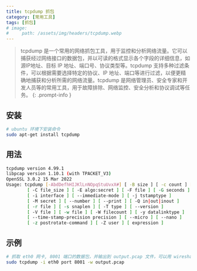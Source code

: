 ```yaml
---
title: tcpdump 抓包
category: [常用工具]
tags: [抓包]
# image:
#     path: /assets/img/headers/tcpdump.webp
---
```


> tcpdump 是一个常用的网络抓包工具，用于监控和分析网络流量。它可以捕获经过网络接口的数据包，并以可读的格式显示各个字段的详细信息，如源IP地址、目标 IP 地址、端口号、协议类型等。tcpdump 支持多种过滤条件，可以根据需要选择特定的协议、IP 地址、端口等进行过滤，以便更精确地捕获和分析所需的网络流量。tcpdump 是网络管理员、安全专家和开发人员等的常用工具，用于故障排除、网络监控、安全分析和协议调试等任务。
{: .prompt-info }

## 安装

```bash
# ubuntu 环境下安装命令
sudo apt-get install tcpdump
```

## 用法

```bash
tcpdump version 4.99.1
libpcap version 1.10.1 (with TPACKET_V3)
OpenSSL 3.0.2 15 Mar 2022
Usage: tcpdump [-AbdDefhHIJKlLnNOpqStuUvxX#] [ -B size ] [ -c count ] [--count]
		[ -C file_size ] [ -E algo:secret ] [ -F file ] [ -G seconds ]
		[ -i interface ] [ --immediate-mode ] [ -j tstamptype ]
		[ -M secret ] [ --number ] [ --print ] [ -Q in|out|inout ]
		[ -r file ] [ -s snaplen ] [ -T type ] [ --version ]
		[ -V file ] [ -w file ] [ -W filecount ] [ -y datalinktype ]
		[ --time-stamp-precision precision ] [ --micro ] [ --nano ]
		[ -z postrotate-command ] [ -Z user ] [ expression ]

```

## 示例

```bash
# 抓取 eth0 网卡, 8001 端口的数据包，并输出到 output.pcap 文件，可以用 wireshark 工具打开分析
sudo tcpdump -i eth0 port 8001 -w output.pcap
```